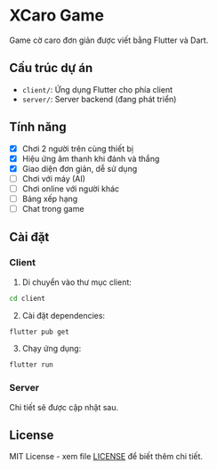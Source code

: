 # XCaro Game

Game cờ caro đơn giản được viết bằng Flutter và Dart.

## Cấu trúc dự án

- `client/`: Ứng dụng Flutter cho phía client
- `server/`: Server backend (đang phát triển)

## Tính năng

- [x] Chơi 2 người trên cùng thiết bị
- [x] Hiệu ứng âm thanh khi đánh và thắng
- [x] Giao diện đơn giản, dễ sử dụng
- [ ] Chơi với máy (AI)
- [ ] Chơi online với người khác
- [ ] Bảng xếp hạng
- [ ] Chat trong game

## Cài đặt

### Client

1. Di chuyển vào thư mục client:
```bash
cd client
```

2. Cài đặt dependencies:
```bash
flutter pub get
```

3. Chạy ứng dụng:
```bash
flutter run
```

### Server

Chi tiết sẽ được cập nhật sau.

## License

MIT License - xem file [LICENSE](LICENSE) để biết thêm chi tiết.
